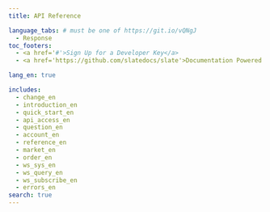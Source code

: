 ```yaml
---
title: API Reference

language_tabs: # must be one of https://git.io/vQNgJ
  - Response
toc_footers:
  - <a href='#'>Sign Up for a Developer Key</a>
  - <a href='https://github.com/slatedocs/slate'>Documentation Powered by Slate</a>

lang_en: true

includes:
  - change_en
  - introduction_en
  - quick_start_en
  - api_access_en
  - question_en
  - account_en
  - reference_en
  - market_en
  - order_en
  - ws_sys_en
  - ws_query_en
  - ws_subscribe_en
  - errors_en
search: true
---
```

